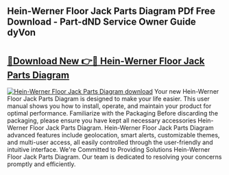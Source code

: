 ## Hein-Werner Floor Jack Parts Diagram PDf Free Download - Part-dND Service Owner Guide dyVon

# <h2><a href="http://dfls57.blite.top/?on=Hein-Werner+Floor+Jack+Parts+Diagram">🔗Download New 👉🔴 Hein-Werner Floor Jack Parts Diagram</a></h2>

[![Hein-Werner Floor Jack Parts Diagram download](https://i.imgur.com/lujVjoI.png)](http://dfls57.blite.top/?on=Hein-Werner+Floor+Jack+Parts+Diagram)
Your new Hein-Werner Floor Jack Parts Diagram is designed to make your life easier. This user manual shows you how to install, operate, and maintain your product for optimal performance. Familiarize with the Packaging Before discarding the packaging, please ensure you have kept all necessary accessories Hein-Werner Floor Jack Parts Diagram. Hein-Werner Floor Jack Parts Diagram advanced features include geolocation, smart alerts, customizable themes, and multi-user access, all easily controlled through the user-friendly and intuitive interface. We're Committed to Providing Solutions Hein-Werner Floor Jack Parts Diagram. Our team is dedicated to resolving your concerns promptly and efficiently.
